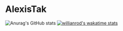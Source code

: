 # AlexisTak

![Anurag's GitHub stats](https://github-readme-stats.vercel.app/api?username=AlexisTak&show_icons=true&theme=tokyonight)
[![willianrod's wakatime stats](https://github-readme-stats.vercel.app/api/wakatime?AlexisTak=willianrod)](https://github.com/AlexisTak/)
